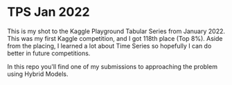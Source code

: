 # TPS Jan 2022

This is my shot to the Kaggle Playground Tabular Series from January 2022.
This was my first Kaggle competition, and I got 118th place (Top 8%). Aside from the placing, I learned a lot about Time Series so hopefully I can do better in future competitions.

In this repo you'll find one of my submissions to approaching the problem using Hybrid Models.
